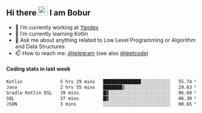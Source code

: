 ## Hi there <img src="https://media.giphy.com/media/hvRJCLFzcasrR4ia7z/giphy.gif" width="25px" height="25px"> I am Bobur

- 💼 I’m currently working at [Yandex](https://yandex.ru/)
- 🌱 I’m currently learning Kotlin
- 💬 Ask me about anything related to Low Level Programming or Algorithm and Data Structures
- 📫 How to reach me: [@telegram](https://t.me/octoant) (see also [@leetcode](https://leetcode.com/octoant/))    

#### Coding stats in last week

<!--START_SECTION:waka-->

```txt
Kotlin              5 hrs 29 mins   ██████████████░░░░░░░░░░░   55.74 %
Java                2 hrs 55 mins   ███████▒░░░░░░░░░░░░░░░░░   29.63 %
Gradle Kotlin DSL   39 mins         █▓░░░░░░░░░░░░░░░░░░░░░░░   06.60 %
SQL                 37 mins         █▓░░░░░░░░░░░░░░░░░░░░░░░   06.30 %
JSON                3 mins          ░░░░░░░░░░░░░░░░░░░░░░░░░   00.65 %
```

<!--END_SECTION:waka-->
